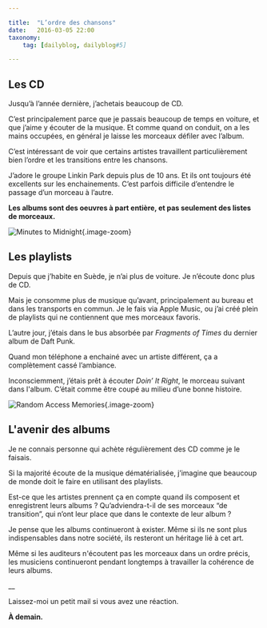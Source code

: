 ```yaml
---

title:  "L’ordre des chansons"
date:   2016-03-05 22:00
taxonomy:
    tag: [dailyblog, dailyblog#5]

---
```


## Les CD

Jusqu’à l’année dernière, j’achetais beaucoup de CD.

C’est principalement parce que je passais beaucoup de temps en voiture, et que j’aime y écouter de la musique. Et comme quand on conduit, on a les mains occupées, en général je laisse les morceaux défiler avec l’album.

C’est intéressant de voir que certains artistes travaillent particulièrement bien l’ordre et les transitions entre les chansons.

J’adore le groupe Linkin Park depuis plus de 10 ans. Et ils ont toujours été excellents sur les enchainements. C’est parfois difficile d’entendre le passage d’un morceau à l’autre.

**Les albums sont des oeuvres à part entière, et pas seulement des listes de morceaux.**

![Minutes to Midnight](minutes-to-midnight.jpg){.image-zoom}

## Les playlists

Depuis que j’habite en Suède, je n’ai plus de voiture. Je n’écoute donc plus de CD.

Mais je consomme plus de musique qu’avant, principalement au bureau et dans les transports en commun. Je le fais via Apple Music, ou j’ai créé plein de playlists qui ne contiennent que mes morceaux favoris.

L’autre jour, j’étais dans le bus absorbée par *Fragments of Times* du dernier album de Daft Punk. 

Quand mon téléphone a enchainé avec un artiste différent, ça a complètement cassé l’ambiance. 

Inconsciemment, j’étais prêt à écouter *Doin’ It Right*, le morceau suivant dans l'album. C’était comme être coupé au milieu d’une bonne histoire. 

![Random Access Memories](random-access-memories.jpg){.image-zoom}

## L'avenir des albums

Je ne connais personne qui achète régulièrement des CD comme je le faisais. 

Si la majorité écoute de la musique dématérialisée, j’imagine que beaucoup de monde doit le faire en utilisant des playlists.

Est-ce que les artistes prennent ça en compte quand ils composent et enregistrent leurs albums ? Qu’adviendra-t-il de ses morceaux “de transition”, qui n’ont leur place que dans le contexte de leur album ?

Je pense que les albums continueront à exister. Même si ils ne sont plus indispensables dans notre société, ils resteront un héritage lié à cet art.

Même si les auditeurs n'écoutent pas les morceaux dans un ordre précis, les musiciens continueront pendant longtemps à travailler la cohérence de leurs albums.

__

Laissez-moi un petit mail si vous avez une réaction.

**À demain.**